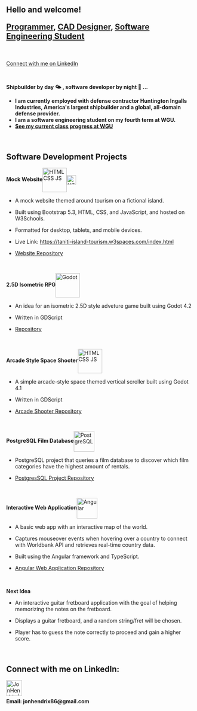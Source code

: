 <h2><p>Hello and welcome!</p>
  
<p><a href="https://github.com/skybound987" target="_blank">Programmer</a>, <a href="https://www.linkedin.com/in/jonny-hendrix/" target="_blank">CAD Designer</a>, <a href="https://github.com/skybound987/WGU-Class-Progress" target="_blank">Software Engineering Student</a></p></h2><br>

<a href="https://www.linkedin.com/in/jonny-hendrix/" target="_blank">Connect with me on LinkedIn</a><br>

<br>

<b>Shipbuilder by day 🌤 , software developer by night 🌙 ... </b>
  - <b>I am currently employed with defense contractor Huntington Ingalls Industries, America's largest shipbuilder and a global, all-domain defense provider.</b>
  - <b>I am a software engineering student on my fourth term at WGU.</b>
  - <b><a href="https://github.com/skybound987/WGU-Class-Progress" target="_blank">See my current class progress at WGU</a></b>

<br>
<h2>Software Development Projects</h2>

<b>Mock Website</b><a href="https://taniti-island-tourism.w3spaces.com/index.html" target="_blank"><img align="center" alt="HTML CSS JS" src="https://github.com/skybound987/skybound987/assets/100818602/d27be88e-31a9-448a-9b4a-4711e42ae5a9" width="65px"/><img align="center" alt="HTML CSS JS" src="https://github.com/user-attachments/assets/24e0b17a-0e15-4d2e-99f4-fe7d7dc8af53" width="25px"/>
</a>
  - <p>A mock website themed around tourism on a fictional island.</p>
  - <p>Built using Bootstrap 5.3, HTML, CSS, and JavaScript, and hosted on W3Schools.</p>
  - <p>Formatted for desktop, tablets, and mobile devices.</p>
  - <p>Live Link: <a href="https://taniti-island-tourism.w3spaces.com/index.html" target="_blank">https://taniti-island-tourism.w3spaces.com/index.html</a></p>
  - <p><a href="https://github.com/skybound987/Mock-Website" target="_blank">Website Repository</a></p><br>

<b>2.5D Isometric RPG</b><a href="https://github.com/skybound987/adventure_game" target="_blank"><img align="center" alt="Godot" src="https://github.com/skybound987/skybound987/assets/100818602/f263ddbf-a5be-449b-a3d9-3423c6cfdd36" width="65px"/></a>
  - <p>An idea for an isometric 2.5D style adveture game built using Godot 4.2</p>
  - <p>Written in GDScript</p>
  - <p><a href="https://github.com/skybound987/adventure_game" target="_blank">Repository</a></p><br>

<b>Arcade Style Space Shooter</b><a href="https://github.com/skybound987/arcade-shooter" target="_blank"><img align="center" alt="HTML CSS JS" src="https://github.com/skybound987/skybound987/assets/100818602/f263ddbf-a5be-449b-a3d9-3423c6cfdd36" width="65px"/></a>
  - <p>A simple arcade-style space themed vertical scroller built using Godot 4.1</p>
  - <p>Written in GDScript</p>
  - <p><a href="https://github.com/skybound987/arcade-shooter" target="_blank">Arcade Shooter Repository</a></p><br>

<b>PostgreSQL Film Database</b><a href="https://github.com/skybound987/PostgreSQL-Project" target="_blank"><img align="center" alt="PostgreSQL" src="https://www.logo.wine/a/logo/PostgreSQL/PostgreSQL-Logo.wine.svg" width="55px"/></a>
  - <p>PostgreSQL project that queries a film database to discover which film categories have the highest amount of rentals.</p>
  - <p><a href="https://github.com/skybound987/PostgreSQL-Project" target="_blank">PostgresSQL Project Repository</a></p><br>

<b>Interactive Web Application</b><a href="https://github.com/skybound987/Angular-Web-App" target="_blank"><img align="center" alt="Angular" src="https://github.com/skybound987/skybound987/assets/100818602/4a8425de-44de-4f60-a8e2-737d05265678" width="55px"/></a>
  - <p>A basic web app with an interactive map of the world.</p>
  - <p>Captures mouseover events when hovering over a country to connect with Worldbank API and retrieves real-time country data.</p>
  - <p>Built using the Angular framework and TypeScript.</p>
  - <p><a href="https://github.com/skybound987/Angular-Web-App" target="_blank">Angular Web Application Repository</a></p><br>

<b>Next Idea</b>
  - <p>An interactive guitar fretboard application with the goal of helping memorizing the notes on the fretboard.</p>
  - <p>Displays a guitar fretboard, and a random string/fret will be chosen.</p>
  - <p>Player has to guess the note correctly to proceed and gain a higher score.</p>

<br>
<h2>Connect with me on LinkedIn:</h2>

[<img align="left" alt="JonHendrix | LinkedIn" width="42px" src="https://cdn.jsdelivr.net/npm/simple-icons@v3/icons/linkedin.svg" target="_blank"/>][linkedin]

[linkedin]: https://www.linkedin.com/in/jonny-hendrix/

<br><br>
<p><b>Email: jonhendrix86@gmail.com</b></p>
<br>
<!--
**skybound987/skybound987** is a ✨ _special_ ✨ repository because its `README.md` (this file) appears on your GitHub profile.

Here are some ideas to get you started:

- 🔭 I’m currently working on ...
- 🌱 I’m currently learning ...
- 👯 I’m looking to collaborate on ...
- 🤔 I’m looking for help with ...
- 💬 Ask me about ...
- 📫 How to reach me: ...
- 😄 Pronouns: ...
- ⚡ Fun fact: ...
-->
